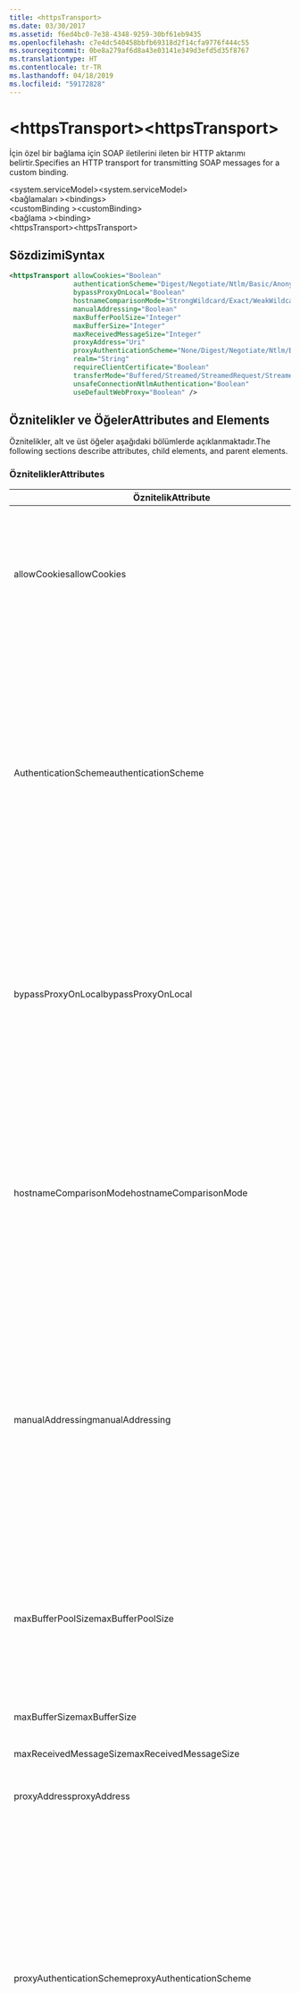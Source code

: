 ```yaml
---
title: <httpsTransport>
ms.date: 03/30/2017
ms.assetid: f6ed4bc0-7e38-4348-9259-30bf61eb9435
ms.openlocfilehash: c7e4dc540458bbfb69318d2f14cfa9776f444c55
ms.sourcegitcommit: 0be8a279af6d8a43e03141e349d3efd5d35f8767
ms.translationtype: HT
ms.contentlocale: tr-TR
ms.lasthandoff: 04/18/2019
ms.locfileid: "59172828"
---
```

# <a name="httpstransport"></a><span data-ttu-id="a40f9-101">\<httpsTransport></span><span class="sxs-lookup"><span data-stu-id="a40f9-101">\<httpsTransport></span></span>
<span data-ttu-id="a40f9-102">İçin özel bir bağlama için SOAP iletilerini ileten bir HTTP aktarımı belirtir.</span><span class="sxs-lookup"><span data-stu-id="a40f9-102">Specifies an HTTP transport for transmitting SOAP messages for a custom binding.</span></span>  
  
 <span data-ttu-id="a40f9-103">\<system.serviceModel></span><span class="sxs-lookup"><span data-stu-id="a40f9-103">\<system.serviceModel></span></span>  
<span data-ttu-id="a40f9-104">\<bağlamaları ></span><span class="sxs-lookup"><span data-stu-id="a40f9-104">\<bindings></span></span>  
<span data-ttu-id="a40f9-105">\<customBinding ></span><span class="sxs-lookup"><span data-stu-id="a40f9-105">\<customBinding></span></span>  
<span data-ttu-id="a40f9-106">\<bağlama ></span><span class="sxs-lookup"><span data-stu-id="a40f9-106">\<binding></span></span>  
<span data-ttu-id="a40f9-107">\<httpsTransport></span><span class="sxs-lookup"><span data-stu-id="a40f9-107">\<httpsTransport></span></span>  
  
## <a name="syntax"></a><span data-ttu-id="a40f9-108">Sözdizimi</span><span class="sxs-lookup"><span data-stu-id="a40f9-108">Syntax</span></span>  
  
```xml  
<httpsTransport allowCookies="Boolean"
                authenticationScheme="Digest/Negotiate/Ntlm/Basic/Anonymous"
                bypassProxyOnLocal="Boolean"
                hostnameComparisonMode="StrongWildcard/Exact/WeakWildcard"
                manualAddressing="Boolean"
                maxBufferPoolSize="Integer"
                maxBufferSize="Integer"
                maxReceivedMessageSize="Integer"
                proxyAddress="Uri"
                proxyAuthenticationScheme="None/Digest/Negotiate/Ntlm/Basic/Anonymous"
                realm="String"
                requireClientCertificate="Boolean"
                transferMode="Buffered/Streamed/StreamedRequest/StreamedResponse"
                unsafeConnectionNtlmAuthentication="Boolean"
                useDefaultWebProxy="Boolean" />
```  
  
## <a name="attributes-and-elements"></a><span data-ttu-id="a40f9-109">Öznitelikler ve Öğeler</span><span class="sxs-lookup"><span data-stu-id="a40f9-109">Attributes and Elements</span></span>  
 <span data-ttu-id="a40f9-110">Öznitelikler, alt ve üst öğeler aşağıdaki bölümlerde açıklanmaktadır.</span><span class="sxs-lookup"><span data-stu-id="a40f9-110">The following sections describe attributes, child elements, and parent elements.</span></span>  
  
### <a name="attributes"></a><span data-ttu-id="a40f9-111">Öznitelikler</span><span class="sxs-lookup"><span data-stu-id="a40f9-111">Attributes</span></span>  
  
|<span data-ttu-id="a40f9-112">Öznitelik</span><span class="sxs-lookup"><span data-stu-id="a40f9-112">Attribute</span></span>|<span data-ttu-id="a40f9-113">Açıklama</span><span class="sxs-lookup"><span data-stu-id="a40f9-113">Description</span></span>|  
|---------------|-----------------|  
|<span data-ttu-id="a40f9-114">allowCookies</span><span class="sxs-lookup"><span data-stu-id="a40f9-114">allowCookies</span></span>|<span data-ttu-id="a40f9-115">İstemcinin tanımlama bilgilerini kabul eder ve bunları gelecekteki isteklerde yayar belirten bir Boole değeri.</span><span class="sxs-lookup"><span data-stu-id="a40f9-115">A Boolean value that specifies whether the client accepts cookies and propagates them on future requests.</span></span> <span data-ttu-id="a40f9-116">Varsayılan, `false` değeridir.</span><span class="sxs-lookup"><span data-stu-id="a40f9-116">The default is `false`.</span></span><br /><br /> <span data-ttu-id="a40f9-117">Tanımlama bilgileri kullanan ASMX Web Hizmetleri ile etkileşim kurduğunuzda bu özniteliği kullanabilirsiniz.</span><span class="sxs-lookup"><span data-stu-id="a40f9-117">You can use this attribute when you interact with ASMX Web services that use cookies.</span></span> <span data-ttu-id="a40f9-118">Bu şekilde, sunucudan döndürülen tanımlama bilgilerini aydaki hizmet için tüm istemci isteklerini otomatik olarak kopyalanır emin olabilirsiniz.</span><span class="sxs-lookup"><span data-stu-id="a40f9-118">In this way, you can be sure that the cookies returned from the server are automatically copied to all future client requests for that service.</span></span>|  
|<span data-ttu-id="a40f9-119">AuthenticationScheme</span><span class="sxs-lookup"><span data-stu-id="a40f9-119">authenticationScheme</span></span>|<span data-ttu-id="a40f9-120">HTTP dinleyicisi tarafından işlenen istemci isteklerinin kimliğini doğrulamak için kullanılan protokolü belirtir.</span><span class="sxs-lookup"><span data-stu-id="a40f9-120">Specifies the protocol used to authenticate client requests being processed by an HTTP listener.</span></span> <span data-ttu-id="a40f9-121">Geçerli değerler şunlardır:</span><span class="sxs-lookup"><span data-stu-id="a40f9-121">Valid values include the following:</span></span><br /><br /> <span data-ttu-id="a40f9-122">-Özet: Özet kimlik doğrulaması belirtir.</span><span class="sxs-lookup"><span data-stu-id="a40f9-122">-   Digest: Specifies digest authentication.</span></span><br /><span data-ttu-id="a40f9-123">-Anlaşma: Kimlik doğrulama düzeni belirlemek için istemci ile görüşür.</span><span class="sxs-lookup"><span data-stu-id="a40f9-123">-   Negotiate: Negotiates with the client to determine the authentication scheme.</span></span> <span data-ttu-id="a40f9-124">İstemci ve sunucu Kerberos destekliyorsa, kullanılır; Aksi takdirde, NTLM kullanılır.</span><span class="sxs-lookup"><span data-stu-id="a40f9-124">If both client and server support Kerberos, it is used; otherwise, NTLM is used.</span></span><br /><span data-ttu-id="a40f9-125">-   Ntlm: NTLM kimlik doğrulaması belirtir.</span><span class="sxs-lookup"><span data-stu-id="a40f9-125">-   Ntlm: Specifies NTLM authentication.</span></span><br /><span data-ttu-id="a40f9-126">-Temel: Temel kimlik doğrulaması belirtir.</span><span class="sxs-lookup"><span data-stu-id="a40f9-126">-   Basic: Specifies basic authentication.</span></span><br /><span data-ttu-id="a40f9-127">-Anonim: Anonim kimlik doğrulaması belirtir.</span><span class="sxs-lookup"><span data-stu-id="a40f9-127">-   Anonymous: Specifies anonymous authentication.</span></span><br /><br /> <span data-ttu-id="a40f9-128">Anonim varsayılandır.</span><span class="sxs-lookup"><span data-stu-id="a40f9-128">The default is Anonymous.</span></span> <span data-ttu-id="a40f9-129">Bu öznitelik türünde <xref:System.Net.AuthenticationSchemes>.</span><span class="sxs-lookup"><span data-stu-id="a40f9-129">This attribute is of type <xref:System.Net.AuthenticationSchemes>.</span></span> <span data-ttu-id="a40f9-130">Bu öznitelik yalnızca bir kez ayarlanabilir.</span><span class="sxs-lookup"><span data-stu-id="a40f9-130">This attribute can only be set once.</span></span>|  
|<span data-ttu-id="a40f9-131">bypassProxyOnLocal</span><span class="sxs-lookup"><span data-stu-id="a40f9-131">bypassProxyOnLocal</span></span>|<span data-ttu-id="a40f9-132">Yerel adresler için proxy sunucusunun atlanıp atlanmayacağını gösteren bir Boole değeri.</span><span class="sxs-lookup"><span data-stu-id="a40f9-132">A Boolean value that indicates whether to bypass the proxy server for local addresses.</span></span> <span data-ttu-id="a40f9-133">Varsayılan, `false` değeridir.</span><span class="sxs-lookup"><span data-stu-id="a40f9-133">The default is `false`.</span></span><br /><br /> <span data-ttu-id="a40f9-134">Yerel Adres yerel ağ veya intranet biridir.</span><span class="sxs-lookup"><span data-stu-id="a40f9-134">A local address is one that is on the local LAN or intranet.</span></span><br /><br /> <span data-ttu-id="a40f9-135">Windows Communication Foundation (WCF) hizmeti adresi ile başlıyorsa proxy her zaman yoksayar `http://localhost`.</span><span class="sxs-lookup"><span data-stu-id="a40f9-135">Windows Communication Foundation (WCF) always ignores the proxy if the service address begins with `http://localhost`.</span></span><br /><br /> <span data-ttu-id="a40f9-136">Hizmetler için aynı makinede konuşurken bir proxy üzerinden Git istemcilerin istiyorsanız localhost yerine ana bilgisayar adı kullanmanız gerekir.</span><span class="sxs-lookup"><span data-stu-id="a40f9-136">You should use the host name rather than localhost if you want clients to go through a proxy when talking to services on the same machine.</span></span>|  
|<span data-ttu-id="a40f9-137">hostnameComparisonMode</span><span class="sxs-lookup"><span data-stu-id="a40f9-137">hostnameComparisonMode</span></span>|<span data-ttu-id="a40f9-138">URI ayrıştırmak için kullanılan HTTP ana bilgisayar adını karşılaştırma modunu belirtir.</span><span class="sxs-lookup"><span data-stu-id="a40f9-138">Specifies the HTTP hostname comparison mode used to parse URIs.</span></span> <span data-ttu-id="a40f9-139">Geçerli değerler,</span><span class="sxs-lookup"><span data-stu-id="a40f9-139">Valid values are,</span></span><br /><br /> <span data-ttu-id="a40f9-140">-StrongWildcard: ("+") bağlamında belirtilen şema, bağlantı noktası ve göreli URI, tüm olası ana bilgisayar adları ile eşleşir.</span><span class="sxs-lookup"><span data-stu-id="a40f9-140">-   StrongWildcard: ("+") matches all possible hostnames in the context of the specified scheme, port and relative URI.</span></span><br /><span data-ttu-id="a40f9-141">-Tam: joker</span><span class="sxs-lookup"><span data-stu-id="a40f9-141">-   Exact: no wildcards</span></span><br /><span data-ttu-id="a40f9-142">-WeakWildcard: ("\*") bağlamında belirtilen şema, bağlantı noktası ve açıkça eşlenen olmayan göreli UIR ya da güçlü bir joker karakter mekanizması aracılığıyla olası tüm ana bilgisayar adı ile eşleşir.</span><span class="sxs-lookup"><span data-stu-id="a40f9-142">-   WeakWildcard: ("\*") matches all possible hostname in the context of the specified scheme, port and relative UIR that have not been matched explicitly or through the strong wildcard mechanism.</span></span><br /><br /> <span data-ttu-id="a40f9-143">StrongWildcard varsayılandır.</span><span class="sxs-lookup"><span data-stu-id="a40f9-143">The default is StrongWildcard.</span></span> <span data-ttu-id="a40f9-144">Bu öznitelik türünde `System.ServiceModel.HostnameComparison`.</span><span class="sxs-lookup"><span data-stu-id="a40f9-144">This attribute is of type `System.ServiceModel.HostnameComparison`.</span></span>|  
|<span data-ttu-id="a40f9-145">manualAddressing</span><span class="sxs-lookup"><span data-stu-id="a40f9-145">manualAddressing</span></span>|<span data-ttu-id="a40f9-146">Kullanıcının ileti adresleme denetimini ele geçirmesine olanak tanıyan bir Boole değeri.</span><span class="sxs-lookup"><span data-stu-id="a40f9-146">A Boolean value that enables the user to take control of message addressing.</span></span> <span data-ttu-id="a40f9-147">Bu özellik, genellikle Uygulama ileti göndermek için çeşitli hedeflere aşağıdakilerden hangisi yeri belirler yönlendirici senaryolarda kullanılır.</span><span class="sxs-lookup"><span data-stu-id="a40f9-147">This property is usually used in router scenarios, where the application determines which one of several destinations to send a message to.</span></span><br /><br /> <span data-ttu-id="a40f9-148">Ayarlandığında `true`, kanala ileti zaten ele ve ek bilgiler için eklemez varsayar.</span><span class="sxs-lookup"><span data-stu-id="a40f9-148">When set to `true`, the channel assumes the message has already been addressed and does not add any additional information to it.</span></span> <span data-ttu-id="a40f9-149">Kullanıcı ardından her ileti tek tek ele alabilirsiniz.</span><span class="sxs-lookup"><span data-stu-id="a40f9-149">The user can then address every message individually.</span></span><br /><br /> <span data-ttu-id="a40f9-150">Ayarlandığında `false`, varsayılan Windows Communication Foundation (WCF) adresleme mekanizmasını tüm iletiler için adresleri otomatik olarak oluşturur.</span><span class="sxs-lookup"><span data-stu-id="a40f9-150">When set to `false`, the default Windows Communication Foundation (WCF) addressing mechanism automatically creates addresses for all messages.</span></span><br /><br /> <span data-ttu-id="a40f9-151">Varsayılan, `false` değeridir.</span><span class="sxs-lookup"><span data-stu-id="a40f9-151">The default is `false`.</span></span>|  
|<span data-ttu-id="a40f9-152">maxBufferPoolSize</span><span class="sxs-lookup"><span data-stu-id="a40f9-152">maxBufferPoolSize</span></span>|<span data-ttu-id="a40f9-153">Arabellek havuzu en büyük boyutunu belirten pozitif bir tamsayı.</span><span class="sxs-lookup"><span data-stu-id="a40f9-153">A positive integer that specifies the maximum size of the buffer pool.</span></span> <span data-ttu-id="a40f9-154">524288 varsayılandır.</span><span class="sxs-lookup"><span data-stu-id="a40f9-154">The default is 524288.</span></span><br /><br /> <span data-ttu-id="a40f9-155">WCF pek çok bölümünün arabellekler kullanın.</span><span class="sxs-lookup"><span data-stu-id="a40f9-155">Many parts of WCF use buffers.</span></span> <span data-ttu-id="a40f9-156">Oluşturma ve arabellek kullanıldıkları her zaman yok etme pahalıdır ve çöp toplama arabellekler için da pahalıdır.</span><span class="sxs-lookup"><span data-stu-id="a40f9-156">Creating and destroying buffers each time they are used is expensive, and garbage collection for buffers is also expensive.</span></span> <span data-ttu-id="a40f9-157">Arabellek havuzu ile havuzdan bir arabelleğe almak, kullanmak ve tamamladıktan sonra havuza döndürün.</span><span class="sxs-lookup"><span data-stu-id="a40f9-157">With buffer pools, you can take a buffer from the pool, use it, and return it to the pool once you are done.</span></span> <span data-ttu-id="a40f9-158">Bu nedenle oluşturmak ve yok etme arabellekler yükü önlenmiş olur.</span><span class="sxs-lookup"><span data-stu-id="a40f9-158">Thus the overhead in creating and destroying buffers is avoided.</span></span>|  
|<span data-ttu-id="a40f9-159">maxBufferSize</span><span class="sxs-lookup"><span data-stu-id="a40f9-159">maxBufferSize</span></span>|<span data-ttu-id="a40f9-160">Arabelleğin en büyük boyutunu belirten pozitif bir tamsayı.</span><span class="sxs-lookup"><span data-stu-id="a40f9-160">A positive integer that specifies the maximum size of the buffer.</span></span> <span data-ttu-id="a40f9-161">524288 varsayılandır</span><span class="sxs-lookup"><span data-stu-id="a40f9-161">The default is 524288</span></span>|  
|<span data-ttu-id="a40f9-162">maxReceivedMessageSize</span><span class="sxs-lookup"><span data-stu-id="a40f9-162">maxReceivedMessageSize</span></span>|<span data-ttu-id="a40f9-163">Alınan izin verilen en büyük ileti boyutunu belirten pozitif bir tamsayı.</span><span class="sxs-lookup"><span data-stu-id="a40f9-163">A positive integer that specifies the maximum allowable message size that can be received.</span></span> <span data-ttu-id="a40f9-164">65536 varsayılandır.</span><span class="sxs-lookup"><span data-stu-id="a40f9-164">The default is 65536.</span></span>|  
|<span data-ttu-id="a40f9-165">proxyAddress</span><span class="sxs-lookup"><span data-stu-id="a40f9-165">proxyAddress</span></span>|<span data-ttu-id="a40f9-166">HTTP proxy adresini belirten bir URI.</span><span class="sxs-lookup"><span data-stu-id="a40f9-166">A URI that specifies the address of the HTTP proxy.</span></span> <span data-ttu-id="a40f9-167">Varsa `useSystemWebProxy` olduğu `true`, bu ayar olmalıdır `null`.</span><span class="sxs-lookup"><span data-stu-id="a40f9-167">If `useSystemWebProxy` is `true`, this setting must be `null`.</span></span> <span data-ttu-id="a40f9-168">Varsayılan, `null` değeridir.</span><span class="sxs-lookup"><span data-stu-id="a40f9-168">The default is `null`.</span></span>|  
|<span data-ttu-id="a40f9-169">proxyAuthenticationScheme</span><span class="sxs-lookup"><span data-stu-id="a40f9-169">proxyAuthenticationScheme</span></span>|<span data-ttu-id="a40f9-170">HTTP proxy tarafından işlenen istemci isteklerinin kimliğini doğrulamak için kullanılan protokolü belirtir.</span><span class="sxs-lookup"><span data-stu-id="a40f9-170">Specifies the protocol used for authenticating client requests being processed by an HTTP proxy.</span></span> <span data-ttu-id="a40f9-171">Geçerli değerler şunlardır:</span><span class="sxs-lookup"><span data-stu-id="a40f9-171">Valid values include the following:</span></span><br /><br /> <span data-ttu-id="a40f9-172">-Yok: Kimlik doğrulaması gerçekleştirilir.</span><span class="sxs-lookup"><span data-stu-id="a40f9-172">-   None: No authentication is performed.</span></span><br /><span data-ttu-id="a40f9-173">-Özet: Özet kimlik doğrulaması belirtir.</span><span class="sxs-lookup"><span data-stu-id="a40f9-173">-   Digest: Specifies digest authentication.</span></span><br /><span data-ttu-id="a40f9-174">-Anlaşma: Kimlik doğrulama düzeni belirlemek için istemci ile görüşür.</span><span class="sxs-lookup"><span data-stu-id="a40f9-174">-   Negotiate: Negotiates with the client to determine the authentication scheme.</span></span> <span data-ttu-id="a40f9-175">İstemci ve sunucu Kerberos destekliyorsa, kullanılır; Aksi takdirde, NTLM kullanılır.</span><span class="sxs-lookup"><span data-stu-id="a40f9-175">If both client and server support Kerberos, it is used; otherwise, NTLM is used.</span></span><br /><span data-ttu-id="a40f9-176">-   Ntlm: NTLM kimlik doğrulaması belirtir.</span><span class="sxs-lookup"><span data-stu-id="a40f9-176">-   Ntlm: Specifies NTLM authentication.</span></span><br /><span data-ttu-id="a40f9-177">-Temel: Temel kimlik doğrulaması belirtir.</span><span class="sxs-lookup"><span data-stu-id="a40f9-177">-   Basic: Specifies basic authentication.</span></span><br /><span data-ttu-id="a40f9-178">-Anonim: Anonim kimlik doğrulaması belirtir.</span><span class="sxs-lookup"><span data-stu-id="a40f9-178">-   Anonymous: Specifies anonymous authentication.</span></span><br /><br /> <span data-ttu-id="a40f9-179">Anonim varsayılandır.</span><span class="sxs-lookup"><span data-stu-id="a40f9-179">The default is Anonymous.</span></span> <span data-ttu-id="a40f9-180">Bu öznitelik türünde <xref:System.Net.AuthenticationSchemes>.</span><span class="sxs-lookup"><span data-stu-id="a40f9-180">This attribute is of type <xref:System.Net.AuthenticationSchemes>.</span></span> <span data-ttu-id="a40f9-181">Unutmayın <xref:System.Net.AuthenticationSchemes.IntegratedWindowsAuthentication?displayProperty=nameWithType> desteklenmiyor.</span><span class="sxs-lookup"><span data-stu-id="a40f9-181">Note that <xref:System.Net.AuthenticationSchemes.IntegratedWindowsAuthentication?displayProperty=nameWithType> is not supported.</span></span>|  
|<span data-ttu-id="a40f9-182">Bölge</span><span class="sxs-lookup"><span data-stu-id="a40f9-182">realm</span></span>|<span data-ttu-id="a40f9-183">Proxy/sunucuda kullanmak için ölge belirten bir dize.</span><span class="sxs-lookup"><span data-stu-id="a40f9-183">A string that specifies the realm to use on the proxy/server.</span></span> <span data-ttu-id="a40f9-184">Varsayılan değer boş bir dizedir.</span><span class="sxs-lookup"><span data-stu-id="a40f9-184">The default is an empty string.</span></span><br /><br /> <span data-ttu-id="a40f9-185">Sunucuları, korumalı kaynakların bölümlemek için bölgeleri kullanır.</span><span class="sxs-lookup"><span data-stu-id="a40f9-185">Servers use realms to partition protected resources.</span></span> <span data-ttu-id="a40f9-186">Her bölüm kendi kimlik doğrulama şeması ve/veya yetkilendirme veritabanına sahip olabilir.</span><span class="sxs-lookup"><span data-stu-id="a40f9-186">Each partition can have its own authentication scheme and/or authorization database.</span></span> <span data-ttu-id="a40f9-187">Bölge kullanımını etkinleştir, yalnızca temel için kullanılır ve Özet kimlik doğrulaması.</span><span class="sxs-lookup"><span data-stu-id="a40f9-187">Realms are used only for basic and digest authentication.</span></span> <span data-ttu-id="a40f9-188">Bir istemcinin kimliğini başarıyla doğrulayan, sonra kimlik doğrulama, belirli bir bölgedeki tüm kaynaklar için geçerlidir.</span><span class="sxs-lookup"><span data-stu-id="a40f9-188">After a client successfully authenticates, the authentication is valid for all resources in a given realm.</span></span> <span data-ttu-id="a40f9-189">RFC 2617 en bölgeleri ayrıntılı bir açıklaması için bkz. [IETF Web sitesi](https://www.ietf.org).</span><span class="sxs-lookup"><span data-stu-id="a40f9-189">For a detailed description of realms, see RFC 2617 at the [IETF website](https://www.ietf.org).</span></span>|  
|<span data-ttu-id="a40f9-190">requireClientCertificate</span><span class="sxs-lookup"><span data-stu-id="a40f9-190">requireClientCertificate</span></span>|<span data-ttu-id="a40f9-191">Sunucunun HTTPS el sıkışmasının bir parçası olarak bir istemci sertifikası sağlanması için sunucunun istemci gerektirip gerektirmediğini belirten bir Boole değeri.</span><span class="sxs-lookup"><span data-stu-id="a40f9-191">A Boolean value that specifies if the server requires the client to provide a client certificate as part of the HTTPS handshake.</span></span> <span data-ttu-id="a40f9-192">Varsayılan, `false` değeridir.</span><span class="sxs-lookup"><span data-stu-id="a40f9-192">The default is `false`.</span></span>|  
|<span data-ttu-id="a40f9-193">transferMode</span><span class="sxs-lookup"><span data-stu-id="a40f9-193">transferMode</span></span>|<span data-ttu-id="a40f9-194">İletileri ara belleğe veya akışa veya bir istek belirtir veya yanıt.</span><span class="sxs-lookup"><span data-stu-id="a40f9-194">Specifies whether messages are buffered or streamed or a request or response.</span></span> <span data-ttu-id="a40f9-195">Geçerli değerler şunlardır:</span><span class="sxs-lookup"><span data-stu-id="a40f9-195">Valid values include the following:</span></span><br /><br /> <span data-ttu-id="a40f9-196">-Arabelleğe alındı: İstek ve yanıt iletileri arabelleğe alınır.</span><span class="sxs-lookup"><span data-stu-id="a40f9-196">-   Buffered: The request and response messages are buffered.</span></span><br /><span data-ttu-id="a40f9-197">-Akış: İstek ve yanıt iletilerinin aktarılır.</span><span class="sxs-lookup"><span data-stu-id="a40f9-197">-   Streamed: The request and response messages are streamed.</span></span><br /><span data-ttu-id="a40f9-198">-StreamedRequest: İstek iletisi sağlanacağına ve yanıt iletisi arabelleğe alındı.</span><span class="sxs-lookup"><span data-stu-id="a40f9-198">-   StreamedRequest: The request message is streamed and the response message is buffered.</span></span><br /><span data-ttu-id="a40f9-199">-   StreamedResponse: İstek iletisi arabelleğe alınır ve yanıt iletisi akış.</span><span class="sxs-lookup"><span data-stu-id="a40f9-199">-   StreamedResponse: The request message is buffered and the response message is streamed.</span></span><br /><br /> <span data-ttu-id="a40f9-200">Varsayılan arabelleğe alınır.</span><span class="sxs-lookup"><span data-stu-id="a40f9-200">The default is Buffered.</span></span> <span data-ttu-id="a40f9-201">Bu öznitelik türünde <xref:System.ServiceModel.TransferMode>.</span><span class="sxs-lookup"><span data-stu-id="a40f9-201">This attribute is of type <xref:System.ServiceModel.TransferMode>.</span></span>|  
|<span data-ttu-id="a40f9-202">unsafeConnectionNtlmAuthentication</span><span class="sxs-lookup"><span data-stu-id="a40f9-202">unsafeConnectionNtlmAuthentication</span></span>|<span data-ttu-id="a40f9-203">Güvensiz bağlantı paylaşımının sunucu üzerinde etkin olup olmadığını belirten bir Boole değeri.</span><span class="sxs-lookup"><span data-stu-id="a40f9-203">A Boolean value that specifies whether Unsafe Connection Sharing is enabled on the server.</span></span> <span data-ttu-id="a40f9-204">Varsayılan, `false` değeridir.</span><span class="sxs-lookup"><span data-stu-id="a40f9-204">The default is `false`.</span></span> <span data-ttu-id="a40f9-205">Etkinleştirilirse, NTLM kimlik doğrulaması her TCP bağlantısı için bir kez gerçekleştirilir.</span><span class="sxs-lookup"><span data-stu-id="a40f9-205">If enabled, NTLM authentication is performed once on each TCP connection.</span></span>|  
|<span data-ttu-id="a40f9-206">useDefaultWebProxy</span><span class="sxs-lookup"><span data-stu-id="a40f9-206">useDefaultWebProxy</span></span>|<span data-ttu-id="a40f9-207">Makine genelindeki proxy ayarlarının kullanıcıya özel ayarlar yerine kullanılır olup olmadığını belirten bir Boole değeri.</span><span class="sxs-lookup"><span data-stu-id="a40f9-207">A Boolean value that specifies whether the machine-wide proxy settings are used rather than the user specific settings.</span></span> <span data-ttu-id="a40f9-208">Varsayılan, `true` değeridir.</span><span class="sxs-lookup"><span data-stu-id="a40f9-208">The default is `true`.</span></span>|  
  
### <a name="child-elements"></a><span data-ttu-id="a40f9-209">Alt Öğeler</span><span class="sxs-lookup"><span data-stu-id="a40f9-209">Child Elements</span></span>  
 <span data-ttu-id="a40f9-210">Yok.</span><span class="sxs-lookup"><span data-stu-id="a40f9-210">None.</span></span>  
  
### <a name="parent-elements"></a><span data-ttu-id="a40f9-211">Üst Öğeler</span><span class="sxs-lookup"><span data-stu-id="a40f9-211">Parent Elements</span></span>  
  
|<span data-ttu-id="a40f9-212">Öğe</span><span class="sxs-lookup"><span data-stu-id="a40f9-212">Element</span></span>|<span data-ttu-id="a40f9-213">Açıklama</span><span class="sxs-lookup"><span data-stu-id="a40f9-213">Description</span></span>|  
|-------------|-----------------|  
|[<span data-ttu-id="a40f9-214">\<bağlama ></span><span class="sxs-lookup"><span data-stu-id="a40f9-214">\<binding></span></span>](../../../../../docs/framework/misc/binding.md)|<span data-ttu-id="a40f9-215">Özel bağlama tüm bağlama yeteneklerini tanımlar.</span><span class="sxs-lookup"><span data-stu-id="a40f9-215">Defines all binding capabilities of the custom binding.</span></span>|  
  
## <a name="remarks"></a><span data-ttu-id="a40f9-216">Açıklamalar</span><span class="sxs-lookup"><span data-stu-id="a40f9-216">Remarks</span></span>  
 <span data-ttu-id="a40f9-217">`httpsTransport` Öğesi, başlangıç noktası HTTPS Aktarım Protokolü uygulayan özel bağlamayı oluşturmak için.</span><span class="sxs-lookup"><span data-stu-id="a40f9-217">The `httpsTransport` element is the starting point for creating a custom binding that implements the HTTPS transport protocol.</span></span> <span data-ttu-id="a40f9-218">Güvenli birlikte çalışabilirlik amaçlarıyla kullanılan birincil taşıma https'dir.</span><span class="sxs-lookup"><span data-stu-id="a40f9-218">HTTPS is the primary transport used for secure interoperability purposes.</span></span> <span data-ttu-id="a40f9-219">HTTPS, diğer Web hizmetlerini yığınları birlikte çalışabilirliği sağlamak için Windows Communication Foundation (WCF) tarafından desteklenir.</span><span class="sxs-lookup"><span data-stu-id="a40f9-219">HTTPS is supported by the Windows Communication Foundation (WCF) to ensure interoperability with other Web services stacks.</span></span>  
  
## <a name="see-also"></a><span data-ttu-id="a40f9-220">Ayrıca bkz.</span><span class="sxs-lookup"><span data-stu-id="a40f9-220">See also</span></span>

- <xref:System.ServiceModel.Configuration.HttpsTransportElement>
- <xref:System.ServiceModel.Channels.HttpsTransportBindingElement>
- <xref:System.ServiceModel.Channels.TransportBindingElement>
- <xref:System.ServiceModel.Channels.CustomBinding>
- [<span data-ttu-id="a40f9-221">Taşımalar</span><span class="sxs-lookup"><span data-stu-id="a40f9-221">Transports</span></span>](../../../../../docs/framework/wcf/feature-details/transports.md)
- [<span data-ttu-id="a40f9-222">Taşıma Seçme</span><span class="sxs-lookup"><span data-stu-id="a40f9-222">Choosing a Transport</span></span>](../../../../../docs/framework/wcf/feature-details/choosing-a-transport.md)
- [<span data-ttu-id="a40f9-223">Bağlamalar</span><span class="sxs-lookup"><span data-stu-id="a40f9-223">Bindings</span></span>](../../../../../docs/framework/wcf/bindings.md)
- [<span data-ttu-id="a40f9-224">Bağlamaları Genişletme</span><span class="sxs-lookup"><span data-stu-id="a40f9-224">Extending Bindings</span></span>](../../../../../docs/framework/wcf/extending/extending-bindings.md)
- [<span data-ttu-id="a40f9-225">Özel Bağlamalar</span><span class="sxs-lookup"><span data-stu-id="a40f9-225">Custom Bindings</span></span>](../../../../../docs/framework/wcf/extending/custom-bindings.md)
- [<span data-ttu-id="a40f9-226">\<customBinding ></span><span class="sxs-lookup"><span data-stu-id="a40f9-226">\<customBinding></span></span>](../../../../../docs/framework/configure-apps/file-schema/wcf/custombinding.md)
